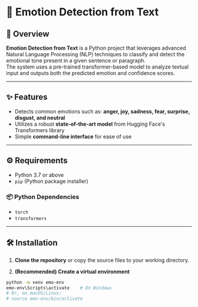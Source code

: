# 🧠 Emotion Detection from Text

## 📖 Overview
**Emotion Detection from Text** is a Python project that leverages advanced Natural Language Processing (NLP) techniques to classify and detect the emotional tone present in a given sentence or paragraph.  
The system uses a pre-trained transformer-based model to analyze textual input and outputs both the predicted emotion and confidence scores.

---

## ✨ Features

- Detects common emotions such as: **anger, joy, sadness, fear, surprise, disgust, and neutral**
- Utilizes a robust **state-of-the-art model** from Hugging Face's Transformers library
- Simple **command-line interface** for ease of use

---

## ⚙️ Requirements

- Python 3.7 or above
- `pip` (Python package installer)

### 📦 Python Dependencies

- `torch`
- `transformers`

---

## 🛠 Installation

1. **Clone the repository** or copy the source files to your working directory.

2. **(Recommended) Create a virtual environment**

```bash
python -m venv emo-env
emo-env\Scripts\activate    # On Windows
# Or, on macOS/Linux:
# source emo-env/bin/activate
